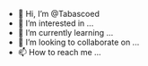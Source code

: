 - 👋 Hi, I’m @Tabascoed
- 👀 I’m interested in ...
- 🌱 I’m currently learning ...
- 💞️ I’m looking to collaborate on ...
- 📫 How to reach me ...

<!---
Tabascoed/Tabascoed is a ✨ special ✨ repository because its `README.md` (this file) appears on your GitHub profile.
You can click the Preview link to take a look at your changes.
--->

